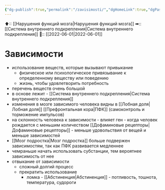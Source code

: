 ```yaml
---
{"dg-publish":true,"permalink":"/zavisimosti/","dgHomeLink":true,"dgPassFrontmatter":false}
---
```



⬆:: [[Нарушения функций мозга|Нарушения функций мозга]]
➡:: [[Система внутреннего подкрепления|Система внутреннего подкрепления]]
📅:: [[2022-06-01|2022-06-01]]

# Зависимости
- использование веществ, которые вызывают привыкание
	- физическое или психологическое привязывание к определенному веществу или поведению
	- жизнь, чтобы удовлетворить потребность
- перечень веществ очень большой
- в основе лежит - [[Система внутреннего подкрепления|Система внутреннего подкрепления]]
- изменения в мозге зависимого человека видны в [[Лобная доля|Лобная доля]] [[Префронтальная кора|ПФК]] (самоконтроль и торможение импульсов)
- на склонность человека к зависимости - влияет ген - когда человек рождается с меньшим количеством [[Дофаминовые рецепторы|Дофаминовые рецепторы]] - меньше удовольствия от вещей и меньше зависимостей
- [[Мозг подростка|Мозг подростка]] больше подвержен зависимостям, так как ПФК развивается медленнее
- чемраньше начать использовать субстанции, тем вероятнее зависимость от нее
- отвыкание от зависимости
	- сложный долгий процесс
	- прекратить использование
		- ломка - [[Абстиненция|Абстиненция]] - потливость, тошнота, температура, судороги